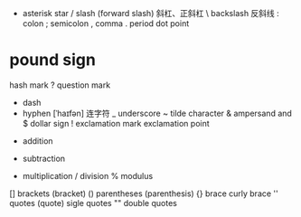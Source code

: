 * asterisk
  star
/ slash (forward slash) 斜杠、正斜杠
\ backslash 反斜线
: colon
; semicolon
, comma
. period
  dot
  point
# pound sign
  hash mark
? question mark
- dash
- hyphen [ˈhaɪfən] 连字符
_ underscore
~ tilde character
& ampersand
  and
$ dollar sign
! exclamation mark
  exclamation point

+ addition
- subtraction
* multiplication
/ division
% modulus

[] brackets (bracket)
() parentheses (parenthesis)
{} brace
   curly brace
'' quotes (quote)
   sigle quotes
"" double quotes